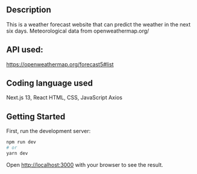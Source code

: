 ## Description
This is a weather forecast website that can predict the weather in the next six days. Meteorological data from openweathermap.org/

## API used:
https://openweathermap.org/forecast5#list

## Coding language used
Next.js 13, React
HTML, CSS, JavaScript
Axios

## Getting Started

First, run the development server:

```bash
npm run dev
# or
yarn dev
```
Open [http://localhost:3000](http://localhost:3000) with your browser to see the result.
